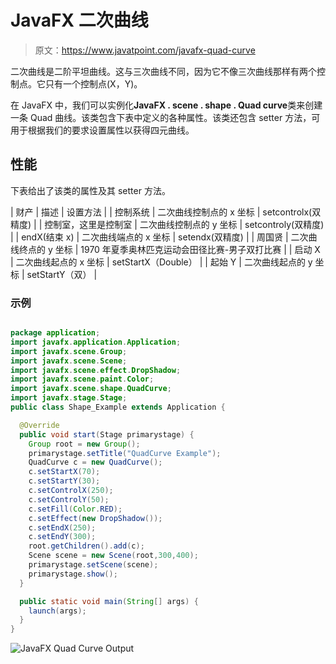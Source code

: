 # JavaFX 二次曲线

> 原文：<https://www.javatpoint.com/javafx-quad-curve>

二次曲线是二阶平坦曲线。这与三次曲线不同，因为它不像三次曲线那样有两个控制点。它只有一个控制点(X，Y)。

在 JavaFX 中，我们可以实例化**JavaFX . scene . shape . Quad curve**类来创建一条 Quad 曲线。该类包含下表中定义的各种属性。该类还包含 setter 方法，可用于根据我们的要求设置属性以获得四元曲线。

## 性能

下表给出了该类的属性及其 setter 方法。

| 财产 | 描述 | 设置方法 |
| 控制系统 | 二次曲线控制点的 x 坐标 | setcontrolx(双精度) |
| 控制室，这里是控制室 | 二次曲线控制点的 y 坐标 | setcontroly(双精度) |
| endX(结束 x) | 二次曲线端点的 x 坐标 | setendx(双精度) |
| 周国贤 | 二次曲线终点的 y 坐标 | 1970 年夏季奥林匹克运动会田径比赛-男子双打比赛 |
| 启动 X | 二次曲线起点的 x 坐标 | setStartX（Double） |
| 起始 Y | 二次曲线起点的 y 坐标 | setStartY（双） |

### 示例

```java

package application; 
import javafx.application.Application;
import javafx.scene.Group;
import javafx.scene.Scene;
import javafx.scene.effect.DropShadow;
import javafx.scene.paint.Color;
import javafx.scene.shape.QuadCurve;
import javafx.stage.Stage;
public class Shape_Example extends Application {

  @Override
  public void start(Stage primarystage) {
    Group root = new Group();
    primarystage.setTitle("QuadCurve Example");
    QuadCurve c = new QuadCurve();
    c.setStartX(70);
    c.setStartY(30);
    c.setControlX(250);
    c.setControlY(50);
    c.setFill(Color.RED);
    c.setEffect(new DropShadow());
    c.setEndX(250);
    c.setEndY(300);
    root.getChildren().add(c);
    Scene scene = new Scene(root,300,400);
    primarystage.setScene(scene);
    primarystage.show();
  }

  public static void main(String[] args) {
    launch(args);
  }
}

```

![JavaFX Quad Curve Output](../img/8ed683f8c8fc0a9762138e931f1cbfc3.png)